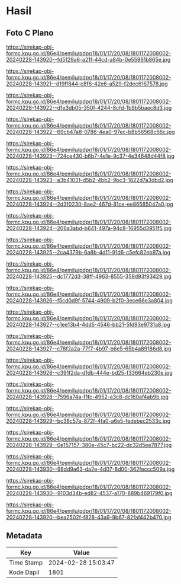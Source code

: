 # Hasil

## Foto C Plano

https://sirekap-obj-formc.kpu.go.id/86e4/pemilu/pdpr/18/01/17/20/08/1801172008002-20240228-143920--fd5129a6-a21f-44cd-a84b-0e55961b865e.jpg

https://sirekap-obj-formc.kpu.go.id/86e4/pemilu/pdpr/18/01/17/20/08/1801172008002-20240228-143921--d19ff844-c8f6-42e6-a529-f2dec6167578.jpg

https://sirekap-obj-formc.kpu.go.id/86e4/pemilu/pdpr/18/01/17/20/08/1801172008002-20240228-143922--d1e3db05-350f-4244-8cfd-1b9b5baec8d3.jpg

https://sirekap-obj-formc.kpu.go.id/86e4/pemilu/pdpr/18/01/17/20/08/1801172008002-20240228-143922--69cb47a8-0786-4ea0-97ec-b8b56568c66c.jpg

https://sirekap-obj-formc.kpu.go.id/86e4/pemilu/pdpr/18/01/17/20/08/1801172008002-20240228-143923--724ce430-b6b7-4e1e-9c37-4e34648d44f8.jpg

https://sirekap-obj-formc.kpu.go.id/86e4/pemilu/pdpr/18/01/17/20/08/1801172008002-20240228-143923--a3b41031-d5b2-4bb2-9bc3-1822d7a3dbd2.jpg

https://sirekap-obj-formc.kpu.go.id/86e4/pemilu/pdpr/18/01/17/20/08/1801172008002-20240228-143924--2d3f0230-8ae2-467d-81ce-ee86585047a0.jpg

https://sirekap-obj-formc.kpu.go.id/86e4/pemilu/pdpr/18/01/17/20/08/1801172008002-20240228-143924--206a3abd-b641-497a-94c8-16955d3951f5.jpg

https://sirekap-obj-formc.kpu.go.id/86e4/pemilu/pdpr/18/01/17/20/08/1801172008002-20240228-143925--2ca4379b-6a8b-4d11-91d6-c5efc82eb97a.jpg

https://sirekap-obj-formc.kpu.go.id/86e4/pemilu/pdpr/18/01/17/20/08/1801172008002-20240228-143925--dc1772d3-38ff-4963-8555-359d93f93429.jpg

https://sirekap-obj-formc.kpu.go.id/86e4/pemilu/pdpr/18/01/17/20/08/1801172008002-20240228-143926--f5cd0d9f-5744-4909-b2f0-3ece66e3a804.jpg

https://sirekap-obj-formc.kpu.go.id/86e4/pemilu/pdpr/18/01/17/20/08/1801172008002-20240228-143927--c1ee13b4-4dd5-4546-bb21-5fd93e9731a8.jpg

https://sirekap-obj-formc.kpu.go.id/86e4/pemilu/pdpr/18/01/17/20/08/1801172008002-20240228-143927--c78f2a2a-77f7-4b97-b6e5-65b4a89186d8.jpg

https://sirekap-obj-formc.kpu.go.id/86e4/pemilu/pdpr/18/01/17/20/08/1801172008002-20240228-143928--c391f2da-d1db-444e-bd25-f33664eb230e.jpg

https://sirekap-obj-formc.kpu.go.id/86e4/pemilu/pdpr/18/01/17/20/08/1801172008002-20240228-143928--7596a74a-f1fc-4952-a3c8-dc160af4ab9b.jpg

https://sirekap-obj-formc.kpu.go.id/86e4/pemilu/pdpr/18/01/17/20/08/1801172008002-20240228-143929--bc38c57e-872f-4fa0-a6e5-fedebec2533c.jpg

https://sirekap-obj-formc.kpu.go.id/86e4/pemilu/pdpr/18/01/17/20/08/1801172008002-20240228-143929--0e157157-380e-45c7-bc22-dc32d5ee7877.jpg

https://sirekap-obj-formc.kpu.go.id/86e4/pemilu/pdpr/18/01/17/20/08/1801172008002-20240228-143930--98dd9a63-da2e-4d07-8d00-362feccc509a.jpg

https://sirekap-obj-formc.kpu.go.id/86e4/pemilu/pdpr/18/01/17/20/08/1801172008002-20240228-143930--9103d34b-ed82-4537-a170-889b469179f0.jpg

https://sirekap-obj-formc.kpu.go.id/86e4/pemilu/pdpr/18/01/17/20/08/1801172008002-20240228-143920--bea2502f-f828-43a9-9b67-82faf442b470.jpg


## Metadata

| Key        | Value               |
| ---------- | ------------------- |
| Time Stamp | 2024-02-28 15:03:47 |
| Kode Dapil | 1801                |



